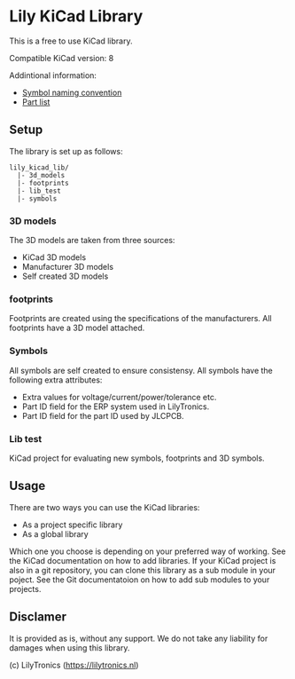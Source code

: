 # Lily KiCad Library

This is a free to use KiCad library.

Compatible KiCad version: 8

Addintional information:

* [Symbol naming convention](documents/symbol_naming.md)
* [Part list](documents/part_list.md)

## Setup

The library is set up as follows:

```
lily_kicad_lib/
  |- 3d_models
  |- footprints
  |- lib_test
  |- symbols
```

### 3D models

The 3D models are taken from three sources:

* KiCad 3D models
* Manufacturer 3D models
* Self created 3D models

### footprints

Footprints are created using the specifications of the manufacturers.
All footprints have a 3D model attached.

### Symbols

All symbols are self created to ensure consistensy. All symbols have the following extra attributes:

* Extra values for voltage/current/power/tolerance etc.
* Part ID field for the ERP system used in LilyTronics.
* Part ID field for the part ID used by JLCPCB.

### Lib test

KiCad project for evaluating new symbols, footprints and 3D symbols.

## Usage

There are two ways you can use the KiCad libraries:

* As a project specific library
* As a global library

Which one you choose is depending on your preferred way of working. See the KiCad documentation on how to add libraries.
If your KiCad project is also in a git repository, you can clone this library as a sub module in your poject.
See the Git documentatoion on how to add sub modules to your projects.

## Disclamer

It is provided as is, without any support.
We do not take any liability for damages when using this library.

(c) LilyTronics (https://lilytronics.nl)

